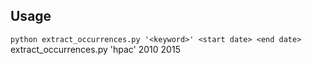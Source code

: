 
## Usage
`python extract_occurrences.py '<keyword>' <start date> <end date>`
extract_occurrences.py 'hpac' 2010 2015
